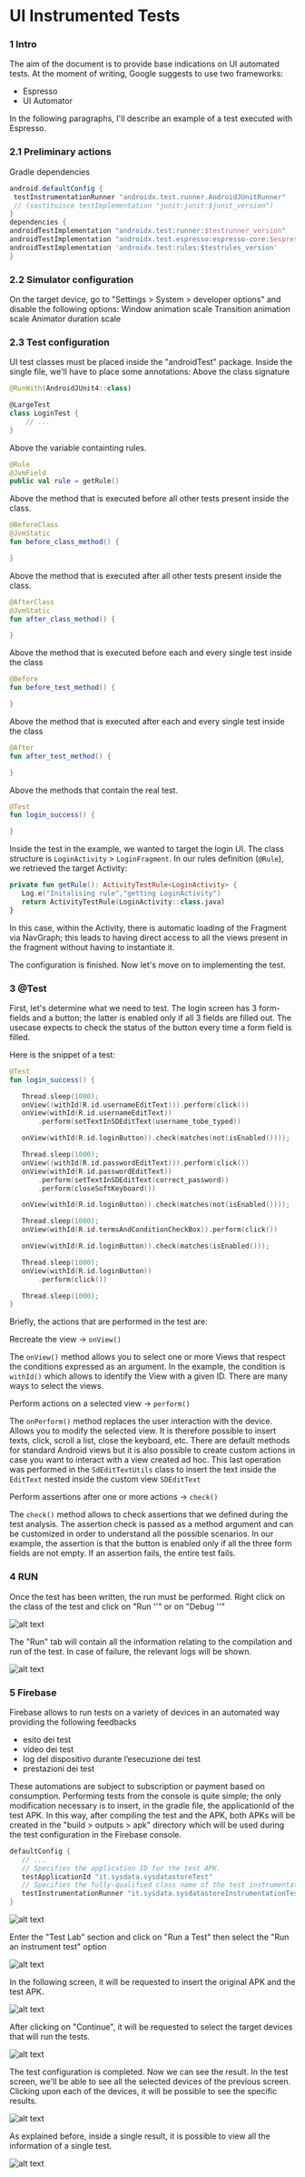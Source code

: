 # UI Instrumented Tests

### 1 Intro
The aim of the document is to provide base indications on UI automated tests.
At the moment of writing, Google suggests to use two frameworks:
* Espresso
* UI Automator

In the following paragraphs, I'll describe an example of a test executed with Espresso.

### 2.1 Preliminary actions
Gradle dependencies

```gradle
android.defaultConfig {
 testInstrumentationRunner "androidx.test.runner.AndroidJUnitRunner"
 // (sostituisce testImplementation "junit:junit:$junit_version")
}
dependencies {
androidTestImplementation "androidx.test:runner:$testrunner_version"
androidTestImplementation "androidx.test.espresso:espresso-core:$espresso_version"
androidTestImplementation 'androidx.test:rules:$testrules_version'
}
```

### 2.2 Simulator configuration
On the target device, go to "Settings > System > developer options" and disable the following options:
Window animation scale
Transition animation scale
Animator duration scale

### 2.3 Test configuration
UI test classes must be placed inside the "androidTest" package.
Inside the single file, we'll have to place some annotations:
Above the class signature

```kotlin
@RunWith(AndroidJUnit4::class)

@LargeTest
class LoginTest {
    // ...
}
```

Above the variable containting rules.

```kotlin
@Rule
@JvmField
public val rule = getRule()
```

Above the method that is executed before all other tests present inside the class.

```kotlin
@BeforeClass
@JvmStatic
fun before_class_method() {

}
```

Above the method that is executed after all other tests present inside the class.

```kotlin
@AfterClass
@JvmStatic
fun after_class_method() {

}
```

Above the method that is executed before each and every single test inside the class

```kotlin
@Before
fun before_test_method() {

}
```

Above the method that is executed after each and every single test inside the class

```kotlin
@After
fun after_test_method() {

}
```

Above the methods that contain the real test.

```kotlin
@Test
fun login_success() {

}
```

Inside the test in the example, we wanted to target the login UI. The class structure is `LoginActivity` > `LoginFragment`.
In our rules definition (`@Rule`), we retrieved the target Activity:

```kotlin
private fun getRule(): ActivityTestRule<LoginActivity> {
   Log.e("Initalising rule","getting LoginActivity")
   return ActivityTestRule(LoginActivity::class.java)
}
```

In this case, within the Activity, there is automatic loading of the Fragment via NavGraph; this leads to having direct access to all the views present in the fragment without having to instantiate it.

The configuration is finished. Now let's move on to implementing the test.

### 3 @Test
First, let's determine what we need to test.
The login screen has 3 form-fields and a button; the latter is enabled only if all 3 fields are filled out.
The usecase expects to check the status of the button every time a form field is filled.

Here is the snippet of a test:

```kotlin
@Test
fun login_success() {

   Thread.sleep(1000);
   onView((withId(R.id.usernameEditText))).perform(click())
   onView(withId(R.id.usernameEditText))
       .perform(setTextInSDEditText(username_tobe_typed))

   onView(withId(R.id.loginButton)).check(matches(not(isEnabled())));

   Thread.sleep(1000);
   onView((withId(R.id.passwordEditText))).perform(click())
   onView(withId(R.id.passwordEditText))
       .perform(setTextInSDEditText(correct_password))
       .perform(closeSoftKeyboard())

   onView(withId(R.id.loginButton)).check(matches(not(isEnabled())));

   Thread.sleep(1000);
   onView(withId(R.id.termsAndConditionCheckBox)).perform(click())

   onView(withId(R.id.loginButton)).check(matches(isEnabled()));

   Thread.sleep(1000);
   onView(withId(R.id.loginButton))
       .perform(click())

   Thread.sleep(1000);
}
```

Briefly, the actions that are performed in the test are:


Recreate the view -> `onView()`

The `onView()` method allows you to select one or more Views that respect the conditions expressed as an argument. In the example, the condition is `withId()` which allows to identify the View with a given ID.
There are many ways to select the views.

Perform actions on a selected view -> `perform()`

The `onPerform()` method replaces the user interaction with the device. Allows you to modify the selected view. It is therefore possible to insert texts, click, scroll a list, close the keyboard, etc.
There are default methods for standard Android views but it is also possible to create custom actions in case you want to interact with a view created ad hoc. This last operation was performed in the `SdEditTextUtils` class to insert the text inside the `EditText` nested inside the custom view `SDEditText`

Perform assertions after one or more actions -> `check()`

The `check()` method allows to check assertions that we defined during the test analysis. The assertion check is passed as a method argument and can be customized in order to understand all the possible scenarios.
In our example, the assertion is that the button is enabled only if all the three form fields are not empty. If an assertion fails, the entire test fails.

### 4 RUN
Once the test has been written, the run must be performed.
Right click on the class of the test and click on "Run '<ClassName>'" or on "Debug '<ClassName>'"

![alt text](test/test_run_test.png)

The "Run" tab will contain all the information relating to the compilation and run of the test.
In case of failure, the relevant logs will be shown.

![alt text](test/test_result.png)

### 5 Firebase
Firebase allows to run tests on a variety of devices in an automated way providing the following feedbacks
* esito dei test
* video dei test
* log del dispositivo durante l’esecuzione dei test
* prestazioni dei test

These automations are subject to subscription or payment based on consumption.
Performing tests from the console is quite simple; the only modification necessary is to insert, in the gradle file, the applicationId of the test APK. In this way, after compiling the test and the APK, both APKs will be created in the "build > outputs > apk" directory which will be used during the test configuration in the Firebase console.

```gradle
defaultConfig {
   // ...
   // Specifies the application ID for the test APK.
   testApplicationId "it.sysdata.sysdatastoreTest"
   // Specifies the fully-qualified class name of the test instrumentation runner.
   testInstrumentationRunner "it.sysdata.sysdatastoreInstrumentationTest"
}
```
![alt text](test/test_apk_location.png)

Enter the "Test Lab" section and click on "Run a Test" then select the "Run an instrument test" option

![alt text](test/test_run_instrumented_firebase.png)

In the following screen, it will be requested to insert the original APK and the test APK.

![alt text](test/test_apk_request_firebase.png)

After clicking on "Continue", it will be requested to select the target devices that will run the tests.

![alt text](test/test_select_devices_firebase.png)

The test configuration is completed. Now we can see the result.
In the test screen, we'll be able to see all the selected devices of the previous screen. Clicking upon each of the devices, it will be possible to see the specific results.

![alt text](test/test_device_results_firebase.png)

As explained before, inside a single result, it is possible to view all the information of a single test.

![alt text](test/test_single_device_result_firebase.png)